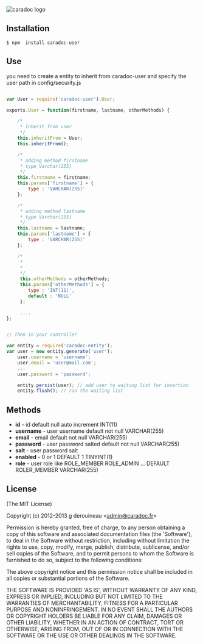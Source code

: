![caradoc logo](http://f.cl.ly/items/2v0d202T0D3Y271K431Q/caradoc_logo.png)




## Installation

    $ npm  install caradoc-user

## Use

you need to create a entity to inherit from caradoc-user
and specify the user path in config/security.js

```js

var User = require('caradoc-user').User;

exports.User = function(firstname, lastname, otherMethods) {

    /*
     * Inherit from user
     */
    this.inheritFrom = User;
    this.inheritFrom();

    /*
     * adding method firstname
     * type Varchar(255)
     */
    this.firstname = firstname;
    this.params['firstname'] = {
        type : 'VARCHAR(255)'
    };

    /*
     * adding method lastname
     * type Varchar(255)
     */
    this.lastname = lastname;
    this.params['lastname'] = {
        type : 'VARCHAR(255)'
    };

    /*
     *
     *
     */
     this.otherMethods = otherMethods;
     this.params['otherMethods'] = {
        type : 'INT(11)',
        default : 'NULL'
     };

     ....
};


// Then in your controller

var entity = require('caradoc-entity');
var user = new entity.generate('user');
    user.username = 'username';
    user.email = 'user@mail.com';
    ...
    user.password = 'password';

    entity.persist(user); // add user to waiting list for insertion
    entity.flush(); // run the waiting list

```


## Methods

- **id** - id default null auto increment INT(11)
- **username** - user username default not null VARCHAR(255)
- **email** - email default not null VARCHAR(255)
- **password** - user password salted default not null VARCHAR(255)
- **salt** - user password salt
- **enabled** - 0 or 1 DEFAULT 1  TINYINT(1)
- **role** - user role like ROLE_MEMBER ROLE_ADMIN ... DEFAULT ROLER_MEMBER VARCHAR(255)

## License

(The MIT License)

Copyright (c) 2012-2013 g derouineau &lt;admin@caradoc.fr&gt;

Permission is hereby granted, free of charge, to any person obtaining
a copy of this software and associated documentation files (the
'Software'), to deal in the Software without restriction, including
without limitation the rights to use, copy, modify, merge, publish,
distribute, sublicense, and/or sell copies of the Software, and to
permit persons to whom the Software is furnished to do so, subject to
the following conditions:

The above copyright notice and this permission notice shall be
included in all copies or substantial portions of the Software.

THE SOFTWARE IS PROVIDED 'AS IS', WITHOUT WARRANTY OF ANY KIND,
EXPRESS OR IMPLIED, INCLUDING BUT NOT LIMITED TO THE WARRANTIES OF
MERCHANTABILITY, FITNESS FOR A PARTICULAR PURPOSE AND NONINFRINGEMENT.
IN NO EVENT SHALL THE AUTHORS OR COPYRIGHT HOLDERS BE LIABLE FOR ANY
CLAIM, DAMAGES OR OTHER LIABILITY, WHETHER IN AN ACTION OF CONTRACT,
TORT OR OTHERWISE, ARISING FROM, OUT OF OR IN CONNECTION WITH THE
SOFTWARE OR THE USE OR OTHER DEALINGS IN THE SOFTWARE.
